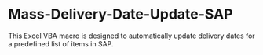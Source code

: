 # Mass-Delivery-Date-Update-SAP
This Excel VBA macro is designed to automatically update delivery dates for a predefined list of items in SAP.
